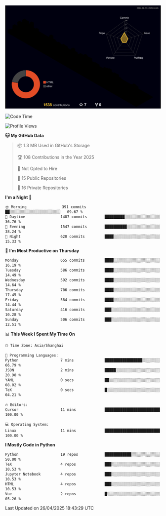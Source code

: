<!--![](https://raw.githubusercontent.com/BorisYang326/BorisYang326/output/github-contribution-grid-snake-dark.svg) -->
![](./profile-3d-contrib/profile-night-rainbow.svg)
<!--START_SECTION:waka-->
![Code Time](http://img.shields.io/badge/Code%20Time-872%20hrs%2025%20mins-blue)

![Profile Views](http://img.shields.io/badge/Profile%20Views-63-blue)

**🐱 My GitHub Data** 

> 📦 1.3 MB Used in GitHub's Storage 
 > 
> 🏆 108 Contributions in the Year 2025
 > 
> 🚫 Not Opted to Hire
 > 
> 📜 15 Public Repositories 
 > 
> 🔑 16 Private Repositories 
 > 
**I'm a Night 🦉** 

```text
🌞 Morning                391 commits         ██░░░░░░░░░░░░░░░░░░░░░░░   09.67 % 
🌆 Daytime                1487 commits        █████████░░░░░░░░░░░░░░░░   36.76 % 
🌃 Evening                1547 commits        ██████████░░░░░░░░░░░░░░░   38.24 % 
🌙 Night                  620 commits         ████░░░░░░░░░░░░░░░░░░░░░   15.33 % 
```
📅 **I'm Most Productive on Thursday** 

```text
Monday                   655 commits         ████░░░░░░░░░░░░░░░░░░░░░   16.19 % 
Tuesday                  586 commits         ████░░░░░░░░░░░░░░░░░░░░░   14.49 % 
Wednesday                592 commits         ████░░░░░░░░░░░░░░░░░░░░░   14.64 % 
Thursday                 706 commits         ████░░░░░░░░░░░░░░░░░░░░░   17.45 % 
Friday                   584 commits         ████░░░░░░░░░░░░░░░░░░░░░   14.44 % 
Saturday                 416 commits         ███░░░░░░░░░░░░░░░░░░░░░░   10.28 % 
Sunday                   506 commits         ███░░░░░░░░░░░░░░░░░░░░░░   12.51 % 
```


📊 **This Week I Spent My Time On** 

```text
🕑︎ Time Zone: Asia/Shanghai

💬 Programming Languages: 
Python                   7 mins              █████████████████░░░░░░░░   66.79 % 
JSON                     2 mins              █████░░░░░░░░░░░░░░░░░░░░   20.98 % 
YAML                     0 secs              ██░░░░░░░░░░░░░░░░░░░░░░░   08.02 % 
TeX                      0 secs              █░░░░░░░░░░░░░░░░░░░░░░░░   04.21 % 

🔥 Editors: 
Cursor                   11 mins             █████████████████████████   100.00 % 

💻 Operating System: 
Linux                    11 mins             █████████████████████████   100.00 % 
```

**I Mostly Code in Python** 

```text
Python                   19 repos            ████████████░░░░░░░░░░░░░   50.00 % 
TeX                      4 repos             ███░░░░░░░░░░░░░░░░░░░░░░   10.53 % 
Jupyter Notebook         4 repos             ███░░░░░░░░░░░░░░░░░░░░░░   10.53 % 
HTML                     4 repos             ███░░░░░░░░░░░░░░░░░░░░░░   10.53 % 
Vue                      2 repos             █░░░░░░░░░░░░░░░░░░░░░░░░   05.26 % 
```




 Last Updated on 26/04/2025 18:43:29 UTC
<!--END_SECTION:waka-->
